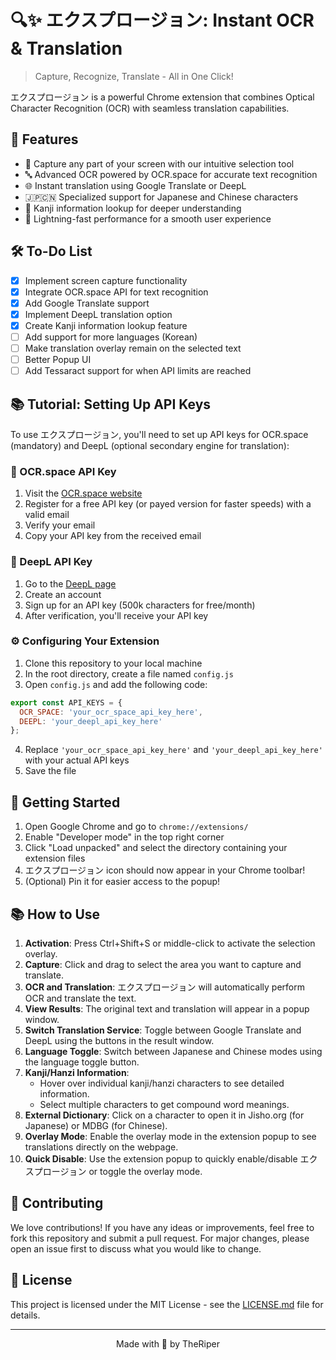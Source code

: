 # 🔍✨ エクスプロージョン: Instant OCR & Translation

> Capture, Recognize, Translate - All in One Click!

エクスプロージョン is a powerful Chrome extension that combines Optical Character Recognition (OCR) with seamless translation capabilities.

## 🌟 Features

- 📸 Capture any part of your screen with our intuitive selection tool
- 🔤 Advanced OCR powered by OCR.space for accurate text recognition
- 🌐 Instant translation using Google Translate or DeepL
- 🇯🇵🇨🇳 Specialized support for Japanese and Chinese characters
- 🧠 Kanji information lookup for deeper understanding
- 🚀 Lightning-fast performance for a smooth user experience

## 🛠 To-Do List

- [x] Implement screen capture functionality
- [x] Integrate OCR.space API for text recognition
- [x] Add Google Translate support
- [x] Implement DeepL translation option
- [x] Create Kanji information lookup feature
- [ ] Add support for more languages (Korean)
- [ ] Make translation overlay remain on the selected text
- [ ] Better Popup UI
- [ ] Add Tessaract support for when API limits are reached

## 📚 Tutorial: Setting Up API Keys

To use エクスプロージョン, you'll need to set up API keys for OCR.space (mandatory) and DeepL (optional secondary engine for translation):

### 🔑 OCR.space API Key

1. Visit the [OCR.space website](https://ocr.space/ocrapi)
2. Register for a free API key (or payed version for faster speeds) with a valid email
3. Verify your email
4. Copy your API key from the received email

### 🔑 DeepL API Key

1. Go to the [DeepL page](https://www.deepl.com/)
2. Create an account
3. Sign up for an API key (500k characters for free/month)
4. After verification, you'll receive your API key

### ⚙️ Configuring Your Extension

1. Clone this repository to your local machine
2. In the root directory, create a file named `config.js`
3. Open `config.js` and add the following code:

```javascript
export const API_KEYS = {
  OCR_SPACE: 'your_ocr_space_api_key_here',
  DEEPL: 'your_deepl_api_key_here'
};
```

4. Replace `'your_ocr_space_api_key_here'` and `'your_deepl_api_key_here'` with your actual API keys
5. Save the file

## 🚀 Getting Started

1. Open Google Chrome and go to `chrome://extensions/`
2. Enable "Developer mode" in the top right corner
3. Click "Load unpacked" and select the directory containing your extension files
4. エクスプロージョン icon should now appear in your Chrome toolbar!
5. (Optional) Pin it for easier access to the popup!

## 📚 How to Use

1. **Activation**: Press Ctrl+Shift+S or middle-click to activate the selection overlay.
2. **Capture**: Click and drag to select the area you want to capture and translate.
3. **OCR and Translation**: エクスプロージョン will automatically perform OCR and translate the text.
4. **View Results**: The original text and translation will appear in a popup window.
5. **Switch Translation Service**: Toggle between Google Translate and DeepL using the buttons in the result window.
6. **Language Toggle**: Switch between Japanese and Chinese modes using the language toggle button.
7. **Kanji/Hanzi Information**: 
   - Hover over individual kanji/hanzi characters to see detailed information.
   - Select multiple characters to get compound word meanings.
8. **External Dictionary**: Click on a character to open it in Jisho.org (for Japanese) or MDBG (for Chinese).
9. **Overlay Mode**: Enable the overlay mode in the extension popup to see translations directly on the webpage.
10. **Quick Disable**: Use the extension popup to quickly enable/disable エクスプロージョン or toggle the overlay mode.

## 🤝 Contributing

We love contributions! If you have any ideas or improvements, feel free to fork this repository and submit a pull request. For major changes, please open an issue first to discuss what you would like to change.

## 📄 License

This project is licensed under the MIT License - see the [LICENSE.md](LICENSE.md) file for details.

---

<p align="center">Made with 🖤 by TheRiper</p>
